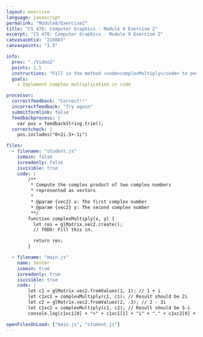 ```yaml
---
layout: exercise
language: javascript
permalink: "Module8/Exercise2"
title: "CS 476: Computer Graphics - Module 9 Exercise 2"
excerpt: "CS 476: Computer Graphics - Module 9 Exercise 2"
canvasasmtid: "216603"
canvaspoints: "1.5"

info:
  prev: "./Video2"
  points: 1.5
  instructions: "Fill in the method <code>complexMultiply</code> to perform a complex multiplication between two complex numbers.  Recall that the complex product between <b>a+bi</b> and <b>c+di</b> is <b>(ac-bd) + (ad+bc)i"
  goals:
    - Implement complex multiplication in code

processor:  
  correctfeedback: "Correct!!" 
  incorrectfeedback: "Try again"
  submitformlink: false
  feedbackprocess: | 
    var pos = feedbackString.trim();
  correctcheck: |
    pos.includes("0+2i.5+-1i")

files:
  - filename: "student.js"
    ismain: false
    isreadonly: false
    isvisible: true
    code: |
        /**
         * Compute the complex product of two complex numbers 
         * represented as vectors
         * 
         * @param {vec2} x: The first complex number
         * @param {vec2} y: The second complex number
         **/
        function complexMultiply(x, y) {
          let res = glMatrix.vec2.create();
          // TODO: Fill this in.  

          return res;
        }

  - filename: "main.js"
    name: tester
    ismain: true
    isreadonly: true
    isvisible: true
    code: | 
        let c1 = glMatrix.vec2.fromValues(1, 1); // 1 + i
        let c1xc1 = complexMultiply(c1, c1); // Result should be 2i
        let c2 = glMatrix.vec2.fromValues(2, -3); // 2 - 3i
        let c1xc2 = complexMultiply(c1, c2); // Result should be 5-i
        console.log(c1xc1[0] + "+" + c1xc1[1] + "i" + "." + c1xc2[0] + "+" + c1xc2[1] + "i");

openFilesOnLoad: ["main.js", "student.js"]
---
```

